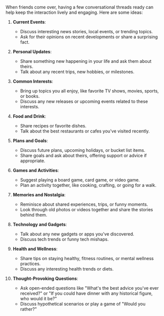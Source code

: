 When friends come over, having a few conversational threads ready can help keep the interaction lively and engaging. Here are some ideas:

1. **Current Events**:
    
    - Discuss interesting news stories, local events, or trending topics.
    - Ask for their opinions on recent developments or share a surprising fact.
2. **Personal Updates**:
    
    - Share something new happening in your life and ask them about theirs.
    - Talk about any recent trips, new hobbies, or milestones.
3. **Common Interests**:
    
    - Bring up topics you all enjoy, like favorite TV shows, movies, sports, or books.
    - Discuss any new releases or upcoming events related to these interests.
4. **Food and Drink**:
    
    - Share recipes or favorite dishes.
    - Talk about the best restaurants or cafes you've visited recently.
5. **Plans and Goals**:
    
    - Discuss future plans, upcoming holidays, or bucket list items.
    - Share goals and ask about theirs, offering support or advice if appropriate.
6. **Games and Activities**:
    
    - Suggest playing a board game, card game, or video game.
    - Plan an activity together, like cooking, crafting, or going for a walk.
7. **Memories and Nostalgia**:
    
    - Reminisce about shared experiences, trips, or funny moments.
    - Look through old photos or videos together and share the stories behind them.
8. **Technology and Gadgets**:
    
    - Talk about any new gadgets or apps you've discovered.
    - Discuss tech trends or funny tech mishaps.
9. **Health and Wellness**:
    
    - Share tips on staying healthy, fitness routines, or mental wellness practices.
    - Discuss any interesting health trends or diets.
10. **Thought-Provoking Questions**:
    
    - Ask open-ended questions like "What's the best advice you've ever received?" or "If you could have dinner with any historical figure, who would it be?"
    - Discuss hypothetical scenarios or play a game of "Would you rather?"